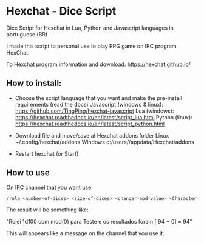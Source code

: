 # Hexchat - Dice Script

Dice Script for Hexchat in Lua, Python and Javascript languages in portuguese (BR)

I made this script to personal use to play RPG game on IRC program HexChat. 

To Hexchat program information and download: https://hexchat.github.io/

## How to install: 

- Choose the script language that you want and make the pre-install requirements (read the docs)
  Javascript (windows & linux): https://github.com/TingPing/hexchat-javascript
  Lua (windows): https://hexchat.readthedocs.io/en/latest/script_lua.html
  Python (linux): https://hexchat.readthedocs.io/en/latest/script_python.html
  
  
- Download file and move/save at Hexchat addons folder 
  Linux ~/.config/hexchat/addons
  Windows c:/users/<your user>/appdata/Hexchat/addons

- Restart hexchat (or Start)

## How to use 

On IRC channel that you want use:
   ```bash
   /rola <number-of-dices> <size-of-dices> <changer-mod-value> <Character-RPG-name>
  ```
The result will be something like:

 "Rolei 1d100 com mod(0) para Teste e os resultados foram [  94  + 0] = 94"
 
 This will appears like a message on the channel that you use it. 
 
 

